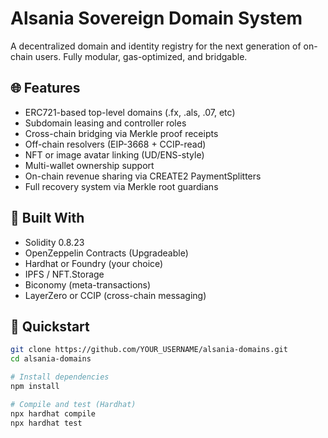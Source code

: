 # Alsania Sovereign Domain System

A decentralized domain and identity registry for the next generation of on-chain users. Fully modular, gas-optimized, and bridgable.

## 🌐 Features

- ERC721-based top-level domains (.fx, .als, .07, etc)
- Subdomain leasing and controller roles
- Cross-chain bridging via Merkle proof receipts
- Off-chain resolvers (EIP-3668 + CCIP-read)
- NFT or image avatar linking (UD/ENS-style)
- Multi-wallet ownership support
- On-chain revenue sharing via CREATE2 PaymentSplitters
- Full recovery system via Merkle root guardians

## 🔧 Built With

- Solidity 0.8.23
- OpenZeppelin Contracts (Upgradeable)
- Hardhat or Foundry (your choice)
- IPFS / NFT.Storage
- Biconomy (meta-transactions)
- LayerZero or CCIP (cross-chain messaging)

## 🚀 Quickstart

```bash
git clone https://github.com/YOUR_USERNAME/alsania-domains.git
cd alsania-domains

# Install dependencies
npm install

# Compile and test (Hardhat)
npx hardhat compile
npx hardhat test
